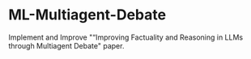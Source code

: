 # ML-Multiagent-Debate
Implement and Improve "“Improving Factuality and Reasoning in LLMs through Multiagent Debate" paper.
